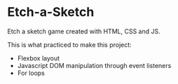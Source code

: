 # Etch-a-Sketch

Etch a sketch game created with HTML, CSS and JS.

This is what practiced to make this project:

- Flexbox layout
- Javascript  DOM manipulation through event listeners
- For loops